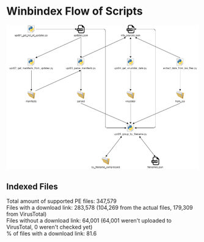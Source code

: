 # Winbindex Flow of Scripts

![winbindex-scripts-flow.png](winbindex-scripts-flow.png)

## Indexed Files

<!--FileStats-->
Total amount of supported PE files: 347,579  
Files with a download link: 283,578 (104,269 from the actual files, 179,309 from VirusTotal)  
Files without a download link: 64,001 (64,001 weren't uploaded to VirusTotal, 0 weren't checked yet)  
% of files with a download link: 81.6  
<!--/FileStats-->
